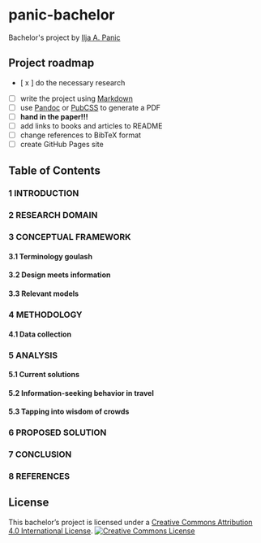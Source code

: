 # panic-bachelor

Bachelor's project by [Ilja A. Panic](http://iljapanic.me)

## Project roadmap
- [ x ] do the necessary research
- [ ] write the project using [Markdown](http://daringfireball.net/projects/markdown/)
- [ ] use [Pandoc](http://pandoc.org) or [PubCSS](https://github.com/thomaspark/pubcss/) to generate a PDF
- [ ] **hand in the paper!!!**
- [ ] add links to books and articles to README
- [ ] change references to BibTeX format 
- [ ] create GitHub Pages site

## Table of Contents


### 1 INTRODUCTION


### 2 RESEARCH DOMAIN


### 3 CONCEPTUAL FRAMEWORK

#### 3.1 Terminology goulash
#### 3.2 Design meets information
#### 3.3 Relevant models

### 4 METHODOLOGY
    
#### 4.1 Data collection

### 5 ANALYSIS

#### 5.1 Current solutions

#### 5.2 Information-seeking behavior in travel

#### 5.3 Tapping into wisdom of crowds

### 6 PROPOSED SOLUTION

### 7 CONCLUSION

### 8 REFERENCES



## License

This bachelor’s project is licensed under a [Creative Commons Attribution 4.0 International License](http://creativecommons.org/licenses/by-sa/4.0/).
<a rel="license" href="http://creativecommons.org/licenses/by-sa/4.0/"><img alt="Creative Commons License" style="border-width:0" src="https://i.creativecommons.org/l/by-sa/4.0/88x31.png" /></a>
